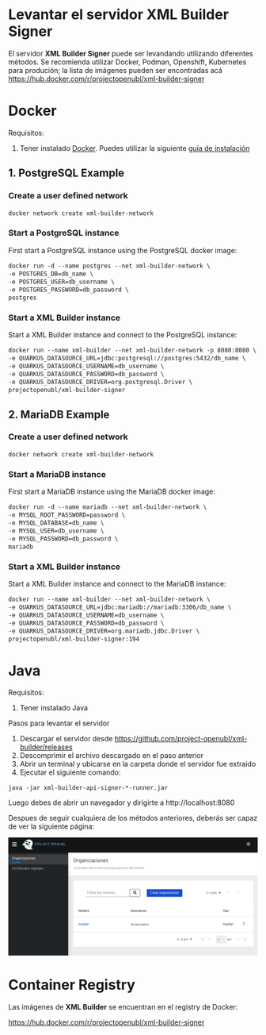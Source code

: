 # Levantar el servidor XML Builder Signer
El servidor **XML Builder Signer** puede ser levandando utilizando diferentes métodos. Se recomienda utilizar Docker, Podman, Openshift, Kubernetes para produción; la lista de imágenes pueden ser encontradas acá https://hub.docker.com/r/projectopenubl/xml-builder-signer

# Docker
Requisitos:
1. Tener instalado [Docker](https://www.docker.com/). Puedes utilizar la siguiente [guía de instalación](https://docs.docker.com/install/)

## 1. PostgreSQL Example
### Create a user defined network

```
docker network create xml-builder-network
```

### Start a PostgreSQL instance
First start a PostgreSQL instance using the PostgreSQL docker image:

```
docker run -d --name postgres --net xml-builder-network \
-e POSTGRES_DB=db_name \
-e POSTGRES_USER=db_username \
-e POSTGRES_PASSWORD=db_password \
postgres
```

### Start a XML Builder instance
Start a XML Builder instance and connect to the PostgreSQL instance:

```
docker run --name xml-builder --net xml-builder-network -p 8080:8080 \
-e QUARKUS_DATASOURCE_URL=jdbc:postgresql://postgres:5432/db_name \
-e QUARKUS_DATASOURCE_USERNAME=db_username \
-e QUARKUS_DATASOURCE_PASSWORD=db_password \
-e QUARKUS_DATASOURCE_DRIVER=org.postgresql.Driver \
projectopenubl/xml-builder-signer
```

## 2. MariaDB Example
### Create a user defined network

```
docker network create xml-builder-network
```

### Start a MariaDB instance
First start a MariaDB instance using the MariaDB docker image:

```
docker run -d --name mariadb --net xml-builder-network \
-e MYSQL_ROOT_PASSWORD=password \
-e MYSQL_DATABASE=db_name \
-e MYSQL_USER=db_username \
-e MYSQL_PASSWORD=db_password \
mariadb
```

### Start a XML Builder instance
Start a XML Builder instance and connect to the MariaDB instance:

```
docker run --name xml-builder --net xml-builder-network \
-e QUARKUS_DATASOURCE_URL=jdbc:mariadb://mariadb:3306/db_name \
-e QUARKUS_DATASOURCE_USERNAME=db_username \
-e QUARKUS_DATASOURCE_PASSWORD=db_password \
-e QUARKUS_DATASOURCE_DRIVER=org.mariadb.jdbc.Driver \
projectopenubl/xml-builder-signer:194
```

# Java
Requisitos:
1. Tener instalado Java

Pasos para levantar el servidor
1. Descargar el servidor desde https://github.com/project-openubl/xml-builder/releases
1. Descomprimir el archivo descargado en el paso anterior
1. Abrir un terminal y ubicarse en la carpeta donde el servidor fue extraido
1. Ejecutar el siguiente comando: 

```
java -jar xml-builder-api-signer-*-runner.jar
```

Luego debes de abrir un navegador y dirigirte a http://localhost:8080

Despues de seguir cualquiera de los métodos anteriores, deberás ser capaz de ver la siguiente página:

![XML Builder](images/api_signer_screenshot.png)

# Container Registry
Las imágenes de **XML Builder** se encuentran en el registry de Docker:

https://hub.docker.com/r/projectopenubl/xml-builder-signer
